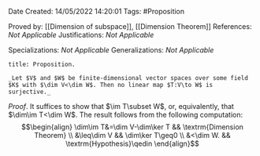 <div class="topSpace"></div>

Date Created: 14/05/2022 14:20:01
Tags: #Proposition

Proved by: [[Dimension of subspace]], [[Dimension Theorem]]
References: _Not Applicable_
Justifications: _Not Applicable_

Specializations: _Not Applicable_
Generalizations: _Not Applicable_

``` ad-Proposition
title: Proposition.

_Let $V$ and $W$ be finite-dimensional vector spaces over some field $K$ with $\dim V<\dim W$. Then no linear map $T:V\to W$ is surjective._

```

_Proof_. It suffices to show that $\im T\subset W$, or, equivalently, that $\dim\im T<\dim W$. The result follows from the following computation:
$$\begin{align}
    \dim\im T&=\dim V-\dim\ker T && \textrm{Dimension Theorem} \\
    &\leq\dim V && \dim\ker T\geq0 \\
    &<\dim W. && \textrm{Hypothesis}\qedin
\end{align}$$
